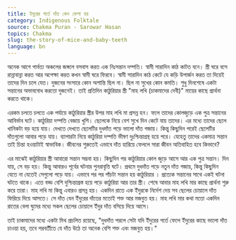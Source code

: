 ```yaml
---
title: ইদুরের গর্তে দাঁত কেন ফেলা হয়
category: Indigenous Folktale
source: Chakma Puran - Sarowar Hasan
topics: Chakma
slug: the-story-of-mice-and-baby-teeth
language: bn
---
```


অনেক আগে পার্বত্য অঞ্চলের জঙ্গলে বসবাস করত এক নিঃসন্তান দম্পতি। স্বামী সারাদিন কাঠ কাটত বনে। স্ত্রী ঘরে বসে রান্নাবান্না করত আর অপেক্ষা করত কখন স্বামী ঘরে ফিরবে। স্বামী সারাদিন কাঠ কেটে যে কড়ি উপার্জন করত তা দিয়েই তাদের দিন চলে যেত। দুজনের সংসারে কোন অশান্তি ছিল না। ছিল না সুখের কোন কমতি। শুধু দিনশেষে একটা সন্তানের অভাববোধ করতো দুজনেই। তাই প্রতিদিন কাঠুরিয়ার স্ত্রী "মাহ লখি (চাকমাদের দেবী)" মায়ের কাছে প্রার্থনা করতে থাকে।

এরকম চলতে চলতে এক পর্যায়ে কাঠুরিয়ার স্ত্রীর উপর মাহ লখি মা প্রসন্ন হন। ফলে তাদের কোলজুড়ে এক পুত্র সন্তানের আবির্ভাব ঘটে। কাঠুরিয়া দম্পতি বেজায় খুশি। ছেলেকে নিয়ে বেশ সুখে দিন কেটে যায় তাদের। এর মধ্যে তাদের ছেলে খানিকটা বড় হয়ে যায়। দেখতে দেখতে ছেলেটির দুধদাঁত পড়ে ভালো দাঁত গজায়। কিন্তু কিছুদিন পরেই ছেলেটির দাঁতগুলো আবার পড়ে যায়। ব্যাপারটা নিয়ে কাঠুরিয়া দম্পতি ভীষণ দুঃশ্চিন্তাগ্রস্থ হয়ে পরে। যেহেতু তাদের একমাত্র সন্তান তাই চিন্তা হওয়াটাই স্বাভাবিক। জীবনের শুরুতেই এভাবে দাঁত হারিয়ে ফেললে সারা জীবন অতিবাহিত হবে কিভাবে?

এর মাঝেই কাঠুরিয়ার স্ত্রী আবারো সন্তান সম্ভবা হয়। কিছুদিন পর কাঠুরিয়ার কোল জুড়ে আসে আর এক পুত্র সন্তান। দিন যায়, সে বড় হয়। কিন্তু আবারও পূর্বের ঘটনার পুনরাবৃত্তি ঘটে। প্রথমে দুধদাঁত পড়ে নতুন দাঁত গজায়, কিন্তু কিছুদিন যেতে না যেতেই সেগুলো পড়ে যায়। এভাবে পর পর পাঁচটা সন্তান হয় কাঠুরিয়ার । প্রত্যেক সন্তানের সাথে একই ঘটনা ঘটতে থাকে। এতে বড্ড বেশি দুশ্চিন্তাগ্রস্ত হয়ে পড়ে কাঠুরিয়া আর তার স্ত্রী। শেষে আবার মাহ লখি মার কাছে প্রার্থনা শুরু করে তারা। মাহ লখি মা কিন্তু এবারও প্রসন্ন হয়। একদিন রাতে এক ইঁদুরকে নির্দেশ দেয় সব ছেলের চোয়ালে দাঁত ফিরিয়ে দিয়ে আসতে। সে দাঁত যেন ইঁদুরের দাঁতের মতোই শক্ত আর মজবুত হয়। মাহ লখি মার কথা মতো একদিন রাতের বেলা ঘুমের মধ্যে সকল ছেলের চোয়ালে ইঁদুর দাঁত বসিয়ে দিয়ে আসে।

তাই চাকমাদের মধ্যে একটা মিথ প্রচলিত রয়েছে, "দুধদাঁত পরলে সেটা যদি ইঁদুরের গর্তে ফেলে ইঁদুরের কাছে ভালো দাঁত চাওয়া হয়, তবে পরবর্তীতে যে দাঁত উঠে তা অনেক বেশি শক্ত এবং মজবুত হয়।"
